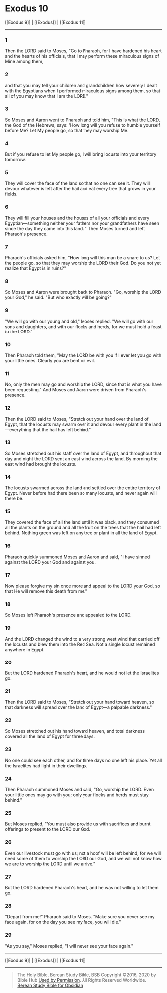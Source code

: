 # Exodus 10

[[Exodus 9]] | [[Exodus]] | [[Exodus 11]]

---

### 1
Then the LORD said to Moses, "Go to Pharaoh, for I have hardened his heart and the hearts of his officials, that I may perform these miraculous signs of Mine among them,

### 2
and that you may tell your children and grandchildren how severely I dealt with the Egyptians when I performed miraculous signs among them, so that all of you may know that I am the LORD."

### 3
So Moses and Aaron went to Pharaoh and told him, "This is what the LORD, the God of the Hebrews, says: 'How long will you refuse to humble yourself before Me? Let My people go, so that they may worship Me.

### 4
But if you refuse to let My people go, I will bring locusts into your territory tomorrow.

### 5
They will cover the face of the land so that no one can see it. They will devour whatever is left after the hail and eat every tree that grows in your fields.

### 6
They will fill your houses and the houses of all your officials and every Egyptian—something neither your fathers nor your grandfathers have seen since the day they came into this land.'" Then Moses turned and left Pharaoh's presence.

### 7
Pharaoh's officials asked him, "How long will this man be a snare to us? Let the people go, so that they may worship the LORD their God. Do you not yet realize that Egypt is in ruins?"

### 8
So Moses and Aaron were brought back to Pharaoh. "Go, worship the LORD your God," he said. "But who exactly will be going?"

### 9
"We will go with our young and old," Moses replied. "We will go with our sons and daughters, and with our flocks and herds, for we must hold a feast to the LORD."

### 10
Then Pharaoh told them, "May the LORD be with you if I ever let you go with your little ones. Clearly you are bent on evil.

### 11
No, only the men may go and worship the LORD, since that is what you have been requesting." And Moses and Aaron were driven from Pharaoh's presence.

### 12
Then the LORD said to Moses, "Stretch out your hand over the land of Egypt, that the locusts may swarm over it and devour every plant in the land—everything that the hail has left behind."

### 13
So Moses stretched out his staff over the land of Egypt, and throughout that day and night the LORD sent an east wind across the land. By morning the east wind had brought the locusts.

### 14
The locusts swarmed across the land and settled over the entire territory of Egypt. Never before had there been so many locusts, and never again will there be.

### 15
They covered the face of all the land until it was black, and they consumed all the plants on the ground and all the fruit on the trees that the hail had left behind. Nothing green was left on any tree or plant in all the land of Egypt.

### 16
Pharaoh quickly summoned Moses and Aaron and said, "I have sinned against the LORD your God and against you.

### 17
Now please forgive my sin once more and appeal to the LORD your God, so that He will remove this death from me."

### 18
So Moses left Pharaoh's presence and appealed to the LORD.

### 19
And the LORD changed the wind to a very strong west wind that carried off the locusts and blew them into the Red Sea. Not a single locust remained anywhere in Egypt.

### 20
But the LORD hardened Pharaoh's heart, and he would not let the Israelites go.

### 21
Then the LORD said to Moses, "Stretch out your hand toward heaven, so that darkness will spread over the land of Egypt—a palpable darkness."

### 22
So Moses stretched out his hand toward heaven, and total darkness covered all the land of Egypt for three days.

### 23
No one could see each other, and for three days no one left his place. Yet all the Israelites had light in their dwellings.

### 24
Then Pharaoh summoned Moses and said, "Go, worship the LORD. Even your little ones may go with you; only your flocks and herds must stay behind."

### 25
But Moses replied, "You must also provide us with sacrifices and burnt offerings to present to the LORD our God.

### 26
Even our livestock must go with us; not a hoof will be left behind, for we will need some of them to worship the LORD our God, and we will not know how we are to worship the LORD until we arrive."

### 27
But the LORD hardened Pharaoh's heart, and he was not willing to let them go.

### 28
"Depart from me!" Pharaoh said to Moses. "Make sure you never see my face again, for on the day you see my face, you will die."

### 29
"As you say," Moses replied, "I will never see your face again."

---

[[Exodus 9]] | [[Exodus]] | [[Exodus 11]]

---

> The Holy Bible, Berean Study Bible, BSB
> Copyright &copy;2016, 2020 by Bible Hub
> [Used by Permission](https://berean.bible/terms.htm). All Rights Reserved Worldwide.
> [Berean Study Bible for Obsidian](https://github.com/gapmiss/berean-study-bible-for-obsidian)

